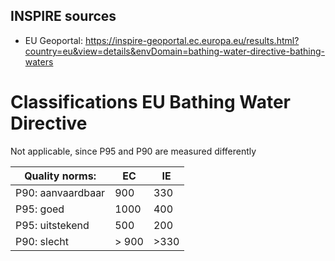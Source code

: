 ## INSPIRE sources
* EU Geoportal: https://inspire-geoportal.ec.europa.eu/results.html?country=eu&view=details&envDomain=bathing-water-directive-bathing-waters

# Classifications EU Bathing Water Directive

Not applicable, since P95 and P90 are measured differently

| Quality norms: | EC     | IE    |
| ----------------- | ------ | ----- |
| P90: aanvaardbaar | 900    | 330   |
| P95: goed         | 1000   | 400   |
| P95: uitstekend   | 500    | 200   |
| P90: slecht       | \> 900 | \>330 |

